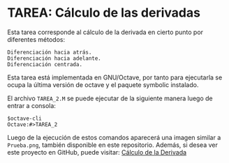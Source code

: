 # TAREA: Cálculo de las derivadas 
Esta tarea corresponde al cálculo de la derivada en cierto punto por diferentes métodos:
```
Diferenciación hacia atrás.
Diferenciación hacia adelante.
Diferenciación centrada.
```

Esta tarea está implementada en GNU/Octave, por tanto para ejecutarla se ocupa la última versión de octave y el paquete symbolic instalado.

El archivo `TAREA_2.M` se puede ejecutar de la siguiente manera luego de entrar a consola:
```
$octave-cli
Octave:#>TAREA_2
```
Luego de la ejecución de estos comandos aparecerá una imagen similar a `Prueba.png`, también disponible en este repositorio.
Además, si desea ver este proyecto en GitHub, puede visitar: [Cálculo de la Derivada](https://github.com/IsaacNez/TAREA_CALCULO_DERIVADA)
